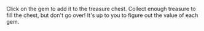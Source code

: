 Click on the gem to add it to the treasure chest. Collect enough treasure to fill the chest, but don't go over! It's up to you to figure out the value of each gem.
